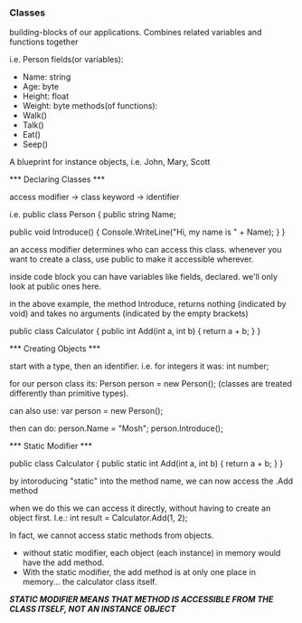### Classes

building-blocks of our applications.
Combines related variables and functions together

i.e. 
Person
fields(or variables):
- Name: string
- Age: byte
- Height: float
- Weight: byte
methods(of functions):
- Walk()
- Talk()
- Eat()
- Seep()

A blueprint for instance objects, i.e. John, Mary, Scott

*** Declaring Classes ***

access modifier -> class keyword -> identifier

i.e. 
public class Person 
{
  public string Name;

  public void Introduce()
  {
    Console.WriteLine("Hi, my name is " + Name);
  }
}

an access modifier determines who can access this class. whenever you want to create a class, use public to make it accessible wherever. 

inside code block you can have variables like fields, declared. we'll only look at public ones here.

in the above example, the method Introduce, returns nothing (indicated by void) and takes no arguments (indicated by the empty brackets)

public class Calculator
{
  public int Add(int a, int b)
  {
    return a + b;
  }
}

*** Creating Objects ***

start with a type, then an identifier. 
i.e. for integers it was: 
int number;

for our person class its:
Person person = new Person();
(classes are treated differently than primitive types).

can also use: 
var person = new Person();

then can do: 
person.Name = "Mosh";
person.Introduce();


*** Static Modifier ***

public class Calculator
{
  public static int Add(int a, int b)
  {
    return a + b;
  }
}

by intoroducing "static" into the method name, we can now access the .Add method 

when we do this we can access it directly, without having to create an object first. I.e.: 
int result = Calculator.Add(1, 2);

In fact, we cannot access static methods from objects. 
- without static modifier, each object (each instance) in memory would have the add method. 
- With the static modifier, the add method is at only one place in memory... the calculator class itself. 

***STATIC MODIFIER MEANS THAT METHOD IS ACCESSIBLE FROM THE CLASS ITSELF, NOT AN INSTANCE OBJECT***